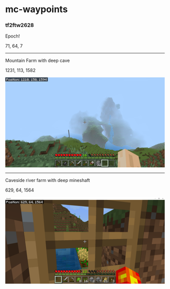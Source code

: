 # mc-waypoints

### tf2ftw2628

Epoch!

71, 64, 7


---

Mountain Farm with deep cave

1231, 113, 1582

![alt text](https://github.com/chris-roerig/mc-waypoints/blob/main/1231-113-1582.png?raw=true)

---

Caveside river farm with deep mineshaft

629, 64, 1564

![alt text](https://github.com/chris-roerig/mc-waypoints/blob/main/629-64-1564.png?raw=true)

